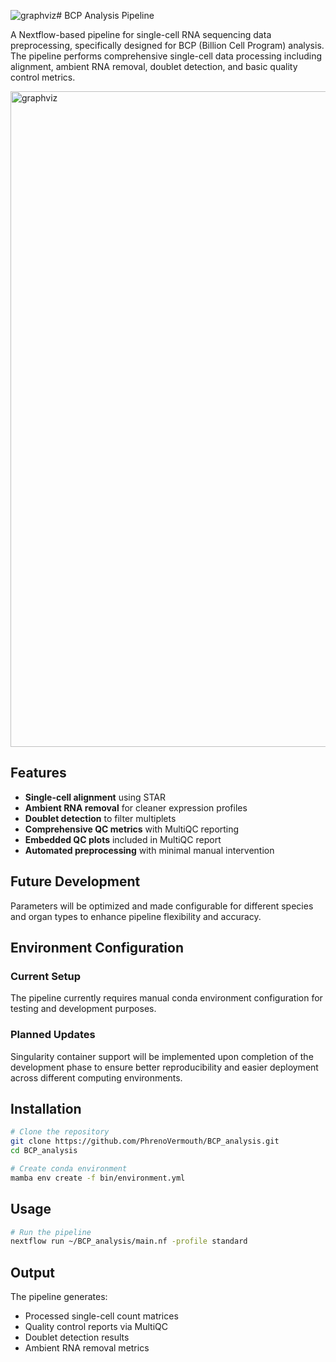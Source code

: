 ![graphviz](https://github.com/user-attachments/assets/b18166e1-f707-41a7-b86c-576b95cca189)# BCP Analysis Pipeline

A Nextflow-based pipeline for single-cell RNA sequencing data preprocessing, specifically designed for BCP (Billion Cell Program) analysis. The pipeline performs comprehensive single-cell data processing including alignment, ambient RNA removal, doublet detection, and basic quality control metrics.

<img width="556" height="1049" alt="graphviz" src="https://github.com/user-attachments/assets/9045e386-faab-452a-99ac-b9738fee5bdc" />

## Features

- **Single-cell alignment** using STAR
- **Ambient RNA removal** for cleaner expression profiles
- **Doublet detection** to filter multiplets
- **Comprehensive QC metrics** with MultiQC reporting
- **Embedded QC plots** included in MultiQC report
- **Automated preprocessing** with minimal manual intervention

## Future Development

Parameters will be optimized and made configurable for different species and organ types to enhance pipeline flexibility and accuracy.

## Environment Configuration

### Current Setup
The pipeline currently requires manual conda environment configuration for testing and development purposes. 

### Planned Updates
Singularity container support will be implemented upon completion of the development phase to ensure better reproducibility and easier deployment across different computing environments.

## Installation

```bash
# Clone the repository
git clone https://github.com/PhrenoVermouth/BCP_analysis.git
cd BCP_analysis

# Create conda environment
mamba env create -f bin/environment.yml
```

## Usage

```bash
# Run the pipeline
nextflow run ~/BCP_analysis/main.nf -profile standard
```

## Output

The pipeline generates:
- Processed single-cell count matrices
- Quality control reports via MultiQC
- Doublet detection results
- Ambient RNA removal metrics
